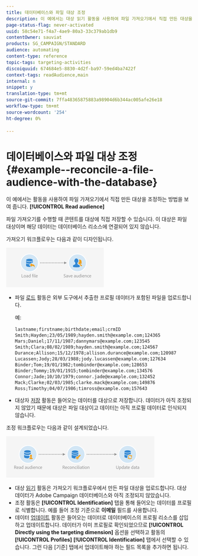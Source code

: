 ```yaml
---
title: 데이터베이스와 파일 대상 조정
description: 이 예에서는 대상 읽기 활동을 사용하여 파일 가져오기에서 직접 만든 대상을 조정하는 방법을 보여 줍니다.
page-status-flag: never-activated
uuid: 58c54e71-f4a7-4ae9-80a3-33c379ab1db9
contentOwner: sauviat
products: SG_CAMPAIGN/STANDARD
audience: automating
content-type: reference
topic-tags: targeting-activities
discoiquuid: 674684e5-8830-4d2f-ba97-59ed4ba7422f
context-tags: readAudience,main
internal: n
snippet: y
translation-type: tm+mt
source-git-commit: 7ffa48365875883a98904d6b344ac005afe26e18
workflow-type: tm+mt
source-wordcount: '254'
ht-degree: 0%

---
```



# 데이터베이스와 파일 대상 조정 {#example--reconcile-a-file-audience-with-the-database}

이 예에서는 활동을 사용하여 파일 가져오기에서 직접 만든 대상을 조정하는 방법을 보여 줍니다. **[!UICONTROL Read audience]**

파일 가져오기를 수행할 때 콘텐트를 대상에 직접 저장할 수 있습니다. 이 대상은 파일 대상이며 해당 데이터는 데이터베이스 리소스에 연결되어 있지 않습니다.

가져오기 워크플로우는 다음과 같이 디자인됩니다.

![](assets/readaudience_activity_example3.png)

* 파일 [로드](../../automating/using/load-file.md) 활동은 외부 도구에서 추출한 프로필 데이터가 포함된 파일을 업로드합니다.

   예:

   ```
   lastname;firstname;birthdate;email;crmID
   Smith;Hayden;23/05/1989;hayden.smith@example.com;124365
   Mars;Daniel;17/11/1987;dannymars@example.com;123545
   Smith;Clara;08/02/1989;hayden.smith@example.com;124567
   Durance;Allison;15/12/1978;allison.durance@example.com;120987
   Lucassen;Jody;28/03/1988;jody.lucassen@example.com;127634
   Binder;Tom;19/01/1982;tombinder@example.com;128653
   Binder;Tommy;19/01/1915;tombinder@example.com;134576
   Connor;Jade;10/10/1979;connor.jade@example.com;132452
   Mack;Clarke;02/03/1985;clarke.mack@example.com;149876
   Ross;Timothy;04/07/1986;timross@example.com;157643
   ```

* 대상자 [저장](../../automating/using/save-audience.md) 활동은 들어오는 데이터를 대상으로 저장합니다. 데이터가 아직 조정되지 않았기 때문에 대상은 파일 대상이고 데이터는 아직 프로필 데이터로 인식되지 않습니다.

조정 워크플로우는 다음과 같이 설계되었습니다.

![](assets/readaudience_activity_example2.png)

* 대상 [읽기](../../automating/using/read-audience.md) 활동은 가져오기 워크플로우에서 만든 파일 대상을 업로드합니다. 대상 데이터가 Adobe Campaign 데이터베이스와 아직 조정되지 않았습니다.
* 조정 [](../../automating/using/reconciliation.md) 활동은 **[!UICONTROL Identification]** 탭을 통해 들어오는 데이터를 프로필로 식별합니다. 예를 들어 조정 기준으로 **이메일** 필드를 사용합니다.
* 데이터 [업데이트](../../automating/using/update-data.md) 활동은 들어오는 데이터로 데이터베이스의 프로필 리소스를 삽입하고 업데이트합니다. 데이터가 이미 프로필로 확인되었으므로 **[!UICONTROL Directly using the targeting dimension]** 옵션을 선택하고 활동의 **[!UICONTROL Profiles]** **[!UICONTROL Identification]** 탭에서 선택할 수 있습니다. 그런 다음 [기준] 탭에서 업데이트해야 하는 필드 목록을 추가하면 됩니다.
